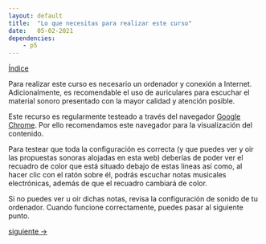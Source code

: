 ```yaml
---
layout: default
title:  "Lo que necesitas para realizar este curso"
date:   05-02-2021
dependencies:
    - p5
---
```


[Índice](../README.md)

Para realizar este curso es necesario un ordenador y conexión a Internet. Adicionalmente, es recomendable el uso de auriculares para escuchar el material sonoro presentado con la mayor calidad y atención posible. 

Este recurso es regularmente testeado a través del navegador [Google Chrome](https://www.google.com/chrome/). Por ello recomendamos este navegador para la visualización del contenido.

Para testear que toda la configuración es correcta (y que puedes ver y oir las propuestas sonoras alojadas en esta web) deberías de poder ver el recuadro de color que está situado debajo de estas lineas así como, al hacer clic con el ratón sobre él, podrás escuchar notas musicales electrónicas, además de que el recuadro cambiará de color.

<div id="sketch-holder">
  <script src="scripts/p5.js"></script>
  <script src="scripts/p5.sound.min.js"></script>
  <script src="scripts/02_sketch.js"></script>
</div>

Si no puedes ver u oír dichas notas, revisa la configuración de sonido de tu ordenador. Cuando funcione correctamente, puedes pasar al siguiente punto.

[siguiente ->](03_aprender_a_escuchar.md)
